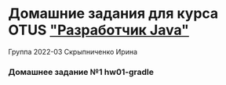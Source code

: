 # Домашние задания для курса OTUS ["Разработчик Java"](https://otus.ru/lessons/java-professional/?utm_source=github&utm_medium=free&utm_campaign=otus)


Группа 2022-03 
Скрыпниченко Ирина

### Домашнее задание №1 hw01-gradle


